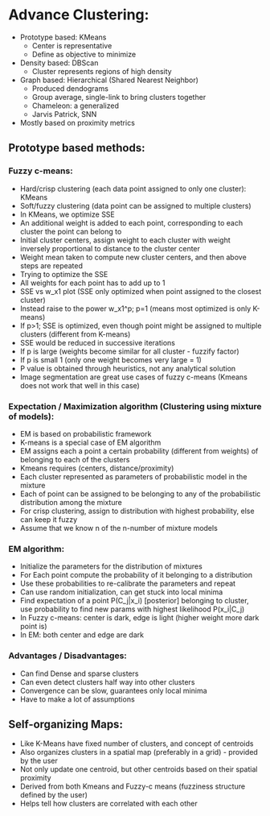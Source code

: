 # Advance Clustering:
- Prototype based: KMeans
    - Center is representative
    - Define as objective to minimize
- Density based: DBScan
    - Cluster represents regions of high density
- Graph based: Hierarchical (Shared Nearest Neighbor)
    - Produced dendograms
    - Group average, single-link to bring clusters together
    - Chameleon: a generalized 
    - Jarvis Patrick, SNN
- Mostly based on proximity metrics

## Prototype based methods:

### Fuzzy c-means:
- Hard/crisp clustering (each data point assigned to only one cluster): KMeans
- Soft/fuzzy clustering (data point can be assigned to multiple clusters)
- In KMeans, we optimize SSE
- An additional weight is added to each point, corresponding to each cluster the point can belong to
- Initial cluster centers, assign weight to each cluster with weight inversely proportional to distance to the cluster center
- Weight mean taken to compute new cluster centers, and then above steps are repeated
- Trying to optimize the SSE
- All weights for each point has to add up to 1
- SSE vs w_x1 plot (SSE only optimized when point assigned to the closest cluster)
- Instead raise to the power w_x1^p; p=1 (means most optimized is only K-means)
- If p>1; SSE is optimized, even though point might be assigned to multiple clusters (different from K-means)
- SSE would be reduced in successive iterations
- If p is large (weights become similar for all cluster - fuzzify factor)
- If p is small 1 (only one weight becomes very large = 1)
- P value is obtained through heuristics, not any analytical solution
- Image segmentation are great use cases of fuzzy c-means (Kmeans does not work that well in this case)

### Expectation / Maximization algorithm (Clustering using mixture of models):
- EM is based on probabilistic framework 
- K-means is a special case of EM algorithm
- EM assigns each a point a certain probability (different from weights) of belonging to each of the clusters
- Kmeans requires (centers, distance/proximity)
- Each cluster represented as parameters of probabilistic model in the mixture
- Each of point can be assigned to be belonging to any of the probabilistic distribution among the mixture
- For crisp clustering, assign to distribution with highest probability, else can keep it fuzzy
- Assume that we know n of the n-number of mixture models

### EM algorithm:
- Initialize the parameters for the distribution of mixtures
- For Each point compute the probability of it belonging to a distribution
- Use these probabilities to re-calibrate the parameters and repeat
- Can use random initialization, can get stuck into local minima
- Find expectation of a point P(C_j|x_i) [posterior] belonging to cluster, use probability to find new params with highest likelihood P(x_i|C_j)
- In Fuzzy c-means: center is dark, edge is light (higher weight more dark point is)
- In EM: both center and edge are dark

### Advantages / Disadvantages:
- Can find Dense and sparse clusters
- Can even detect clusters half way into other clusters
- Convergence can be slow, guarantees only local minima
- Have to make a lot of assumptions

## Self-organizing Maps:
- Like K-Means have fixed number of clusters, and concept of centroids
- Also organizes clusters in a spatial map (preferably in a grid) - provided by the user 
- Not only update one centroid, but other centroids based on their spatial proximity
- Derived from both Kmeans and Fuzzy-c means (fuzziness structure defined by the user)
- Helps tell how clusters are correlated with each other
 

